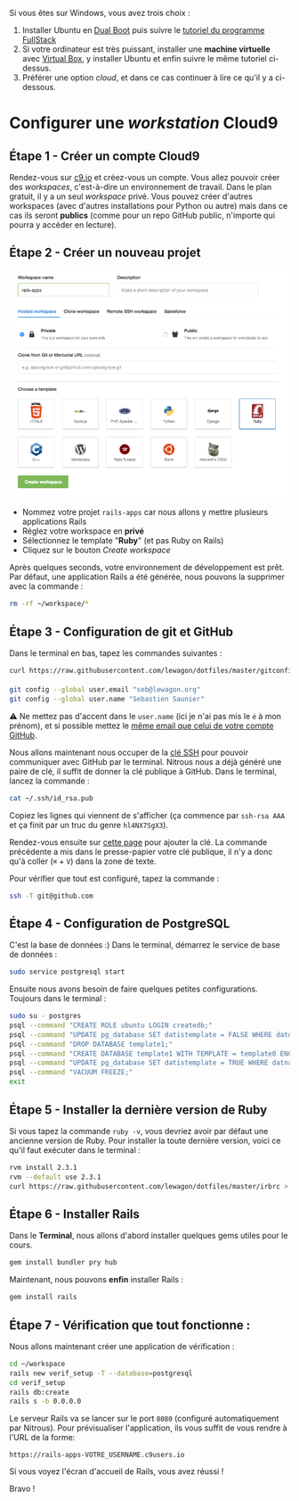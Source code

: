 Si vous êtes sur Windows, vous avez trois choix :

1. Installer Ubuntu en [Dual Boot](http://www.everydaylinuxuser.com/2015/11/how-to-install-ubuntu-linux-alongside.html) puis suivre le [tutoriel du programme FullStack](https://github.com/lewagon/setup/blob/master/UBUNTU.md)
1. Si votre ordinateur est très puissant, installer une **machine virtuelle** avec [Virtual Box](https://www.virtualbox.org/), y installer Ubuntu et enfin suivre le même tutoriel ci-dessus.
1. Préférer une option _cloud_, et dans ce cas continuer à lire ce qu'il y a ci-dessous.

# Configurer une _workstation_ Cloud9

## Étape 1 - Créer un compte Cloud9

Rendez-vous sur [c9.io](https://c9.io) et créez-vous un compte. Vous allez pouvoir créer des _workspaces_, c'est-à-dire un environnement de travail. Dans le plan gratuit, il y a un seul _workspace_ privé. Vous pouvez créer d'autres workspaces (avec d'autres installations pour Python ou autre) mais dans ce cas ils seront **publics** (comme pour un repo GitHub public, n'importe qui pourra y accéder en lecture).

## Étape 2 - Créer un nouveau projet

![](img/new_c9_project.png)

- Nommez votre projet `rails-apps` car nous allons y mettre plusieurs applications Rails
- Réglez votre workspace en **privé**
- Sélectionnez le template "**Ruby**" (et pas Ruby on Rails)
- Cliquez sur le bouton _Create workspace_

Après quelques seconds, votre environnement de développement est prêt. Par défaut, une application Rails a été générée, nous pouvons la supprimer avec la commande :

```bash
rm -rf ~/workspace/*
```

## Étape 3 - Configuration de git et GitHub

Dans le terminal en bas, tapez les commandes suivantes :

```bash
curl https://raw.githubusercontent.com/lewagon/dotfiles/master/gitconfig > ~/.gitconfig

git config --global user.email "seb@lewagon.org"
git config --global user.name "Sebastien Saunier"
```

:warning: Ne mettez pas d'accent dans le `user.name` (ici je n'ai pas mis le `é` à mon prénom),
et si possible mettez le [même email que celui de votre compte GitHub](https://github.com/settings/emails).

Nous allons maintenant nous occuper de la [clé SSH](https://fr.wikipedia.org/wiki/Secure_Shell#SSH_avec_authentification_par_cl.C3.A9s) pour pouvoir communiquer avec GitHub par le terminal. Nitrous nous a déjà généré une paire de clé, il suffit de donner la clé publique à GitHub. Dans le terminal, lancez la commande :

```bash
cat ~/.ssh/id_rsa.pub
```

Copiez les lignes qui viennent de s'afficher (ça commence par `ssh-rsa AAA` et ça finit par un truc du genre `hl4NX7SgX3`).

Rendez-vous ensuite sur [cette page](https://github.com/settings/ssh) pour ajouter la clé.
La commande précédente a mis dans le presse-papier votre clé publique, il n'y a donc qu'à
coller (`⌘` + `V`) dans la zone de texte.

Pour vérifier que tout est configuré, tapez la commande :

```bash
ssh -T git@github.com
```

## Étape 4 - Configuration de PostgreSQL

C'est la base de données :) Dans le terminal, démarrez le service de base de données :

```bash
sudo service postgresql start
```

Ensuite nous avons besoin de faire quelques petites configurations. Toujours dans le terminal :

```bash
sudo su - postgres
psql --command "CREATE ROLE ubuntu LOGIN createdb;"
psql --command "UPDATE pg_database SET datistemplate = FALSE WHERE datname = 'template1';"
psql --command "DROP DATABASE template1;"
psql --command "CREATE DATABASE template1 WITH TEMPLATE = template0 ENCODING = 'UNICODE';"
psql --command "UPDATE pg_database SET datistemplate = TRUE WHERE datname = 'template1';"
psql --command "VACUUM FREEZE;"
exit
```

## Étape 5 - Installer la dernière version de Ruby

Si vous tapez la commande `ruby -v`, vous devriez avoir par défaut une ancienne version de Ruby.
Pour installer la toute dernière version, voici ce qu'il faut exécuter dans le terminal :

```bash
rvm install 2.3.1
rvm --default use 2.3.1
curl https://raw.githubusercontent.com/lewagon/dotfiles/master/irbrc > ~/.irbrc
```

## Étape 6 - Installer Rails

Dans le **Terminal**, nous allons d'abord installer quelques gems utiles pour le cours.

```bash
gem install bundler pry hub
```

Maintenant, nous pouvons **enfin** installer Rails :

```bash
gem install rails
```

## Étape 7 - Vérification que tout fonctionne :

Nous allons maintenant créer une application de vérification :

```bash
cd ~/workspace
rails new verif_setup -T --database=postgresql
cd verif_setup
rails db:create
rails s -b 0.0.0.0
```

Le serveur Rails va se lancer sur le port `8080` (configuré automatiquement par Nitrous). Pour prévisualiser l'application, ils vous suffit de vous rendre à l'URL de la forme:

```
https://rails-apps-VOTRE_USERNAME.c9users.io
```

Si vous voyez l'écran d'accueil de Rails, vous avez réussi !

Bravo !
